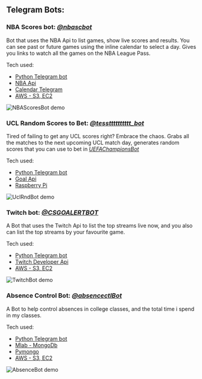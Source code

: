 ## Telegram Bots:

### NBA Scores bot: *[@nbascbot](http://telegram.me/nbascbot)*

Bot that uses the NBA Api to list games, show live scores and results. You can see past or future games using the inline calendar to select a day.
Gives you links to watch all the games on the NBA League Pass.

Tech used:
- [Python Telegram bot](https://github.com/python-telegram-bot/python-telegram-bot)
- [NBA Api](https://data.nba.net/prod/v2/20190110/scoreboard.json)
- [Calendar Telegram](https://github.com/unmonoqueteclea/calendar-telegram)
- [AWS - S3, EC2](https://aws.amazon.com/pt/)

![NBAScoresBot demo](https://s3.amazonaws.com/hackultura/Public/Markdown_gifs/nbabot.gif)

### UCL Random Scores to Bet: *[@tesstttttttttt_bot](https://t.me/tesstttttttttt_bot)*

Tired of failing to get any UCL scores right? Embrace the chaos.
Grabs all the matches to the next upcoming UCL match day, generates random scores that you can use to bet in *[UEFAChampionsBot](https://t.me/UEFAChampionsBot)*

Tech used:
- [Python Telegram bot](https://github.com/python-telegram-bot/python-telegram-bot)
- [Goal Api](https://data.nba.net/prod/v2/20190110/scoreboard.json)
- [Raspberry Pi](https://www.raspberrypi.com/)

![UclRndBot demo](https://hackultura.s3.amazonaws.com/Public/Markdown_gifs/ucl_rnd_scores.png)

### Twitch bot:  *[@CSGOALERTBOT](http://telegram.me/CSGOALERTBOT)*

A Bot that uses the Twitch Api to list the top streams live now, and you also can list the top streams by your favourite game.

Tech used:
- [Python Telegram bot](https://github.com/python-telegram-bot/python-telegram-bot)
- [Twitch Developer Api](https://dev.twitch.tv/)
- [AWS - S3, EC2](https://aws.amazon.com/pt/)

![TwitchBot demo](https://s3.amazonaws.com/hackultura/Public/Markdown_gifs/twitchbot.gif)

### Absence Control Bot: *[@absencectlBot](http://telegram.me/absencectlBot)*

A Bot to help control absences in college classes, and the total time i spend in my classes.

Tech used:
- [Python Telegram bot](https://github.com/python-telegram-bot/python-telegram-bot)
- [Mlab - MongoDb](https://mlab.com)
- [Pymongo](https://api.mongodb.com/python/current/)
- [AWS - S3, EC2](https://aws.amazon.com/pt/)

![AbsenceBot demo](https://s3.amazonaws.com/hackultura/Public/Markdown_gifs/absencebot.gif)
